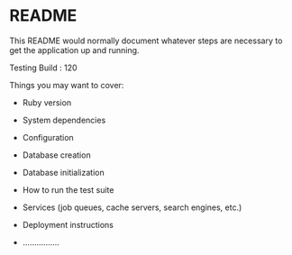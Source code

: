# README

This README would normally document whatever steps are necessary to get the
application up and running.

Testing Build : 120

Things you may want to cover:

* Ruby version

* System dependencies

* Configuration

* Database creation

* Database initialization

* How to run the test suite

* Services (job queues, cache servers, search engines, etc.)

* Deployment instructions

* ................
